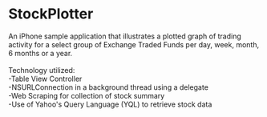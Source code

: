 StockPlotter
============

An iPhone sample application that illustrates a plotted graph of trading activity for a select group of 
Exchange Traded Funds per day, week, month, 6 months or a year.  <br>
<br>
Technology utilized:<br>
-Table View Controller<br>
-NSURLConnection in a background thread using a delegate<br>
-Web Scraping for collection of stock summary<br>
-Use of Yahoo's Query Language (YQL) to retrieve stock data
